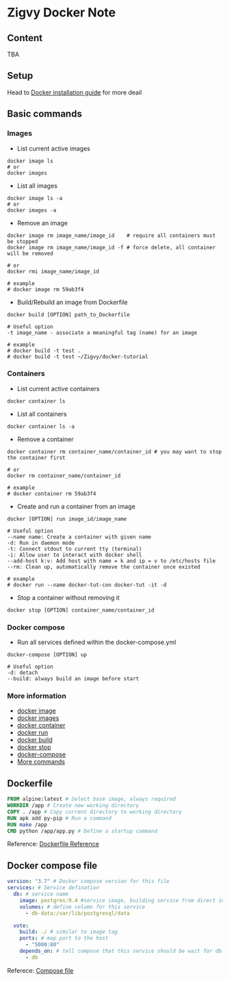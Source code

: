 # Zigvy Docker Note

## Content
TBA

## Setup
Head to [Docker installation guide](https://docs.docker.com/install/overview/) for more deail

## Basic commands

### Images
- List current active images
```
docker image ls
# or
docker images
```
- List all images
```
docker image ls -a
# or
docker images -a
```
- Remove an image
```
docker image rm image_name/image_id    # require all containers must be stopped
docker image rm image_name/image_id -f # force delete, all container will be removed

# or
docker rmi image_name/image_id

# example
# docker image rm 59ab3f4
```
- Build/Rebuild an image from Dockerfile
```
docker build [OPTION] path_to_Dockerfile

# Useful option
-t image_name - associate a meaningful tag (name) for an image

# example
# docker build -t test .
# docker build -t test ~/Zigvy/docker-tutorial
```
### Containers
- List current active containers
```
docker container ls
```
- List all containers
```
docker container ls -a
```
- Remove a container
```
docker container rm container_name/container_id # you may want to stop the container first

# or
docker rm container_name/container_id

# example
# docker container rm 59ab3f4
```
- Create and run a container from an image
```
docker [OPTION] run image_id/image_name

# Useful option
--name name: Create a container with given name
-d: Run in daemon mode
-t: Connect stdout to current tty (terminal)
-i: Allow user to interact with docker shell
--add-host k:v: Add host with name = k and ip = v to /etc/hosts file
--rm: Clean up, automatically remove the container once existed

# example
# docker run --name docker-tut-con docker-tut -it -d
```
- Stop a container without removing it
```
docker stop [OPTION] container_name/container_id
```

### Docker compose
- Run all services defined within the docker-compose.yml
```
docker-compose [OPTION] up

# Useful option
-d: detach
--build: always build an image before start
```

### More information
- [docker image](https://docs.docker.com/engine/reference/commandline/image/)
- [docker images](https://docs.docker.com/engine/reference/commandline/images/)
- [docker container](https://docs.docker.com/engine/reference/commandline/container/)
- [docker run](https://docs.docker.com/engine/reference/commandline/run/)
- [docker build](https://docs.docker.com/engine/reference/commandline/build/)
- [docker stop](https://docs.docker.com/engine/reference/commandline/stop/)
- [docker-compose](https://docs.docker.com/compose/reference/)
- [More commands](https://docs.docker.com/engine/reference/commandline/)

## Dockerfile
```Dockerfile
FROM alpine:latest # Select base image, always required
WORKDIR /app # Create new working directory
COPY . /app # Copy current directory to working directory
RUN apk add py-pip # Run a command
RUN make /app
CMD python /app/app.py # Define a startup command
```

Reference: [Dockerfile Reference](https://docs.docker.com/engine/reference/builder/)

## Docker compose file
```yml
version: "3.7" # Docker compose version for this file
services: # Service defination
  db: # service name
    image: postgres:9.4 #service image, building service from direct image
    volumes: # define volumn for this service
      - db-data:/var/lib/postgresql/data

  vote:
    build: ./ # similar to image tag
    ports: # map port to the host
      - "5000:80"
    depends_on: # tell compose that this service should be wait for db to be started
      - db
```
Referece: [Compose file](https://docs.docker.com/compose/compose-file/)
